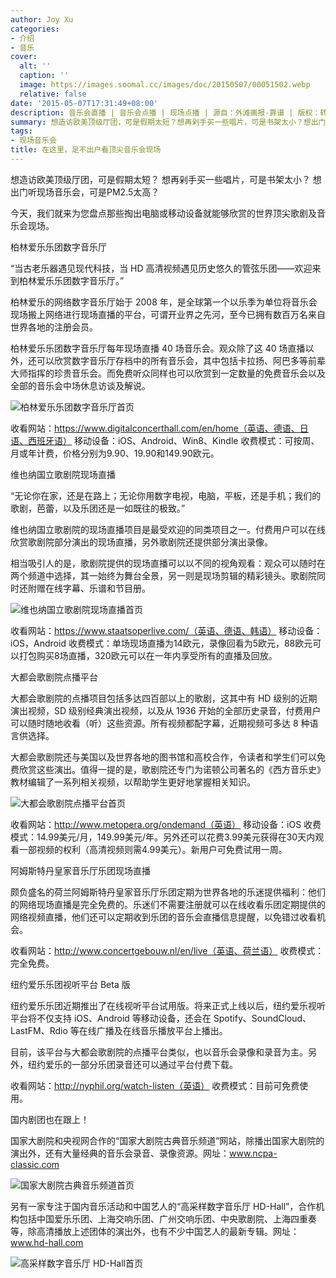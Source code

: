```yaml
---
author: Joy Xu
categories:
- 介绍
- 音乐
cover:
  alt: ''
  caption: ''
  image: https://images.soomal.cc/images/doc/20150507/00051502.webp
  relative: false
date: '2015-05-07T17:31:49+08:00'
description: 音乐会直播 | 音乐会点播 | 现场点播 | 源自：外滩画报-靠谱 | 版权：转载 |  平均/总评分：10.00/300
summary: 想造访欧美顶级厅团，可是假期太短？想再剁手买一些唱片，可是书架太小？想出门听现场音乐会，可是PM2.5太高？今天，我们就来为您盘点那些掏出电脑或移动设备就能够欣赏的世界顶尖歌剧及音乐会现场。
tags:
- 现场音乐会
title: 在这里，足不出户看顶尖音乐会现场
---
```


想造访欧美顶级厅团，可是假期太短？
想再剁手买一些唱片，可是书架太小？
想出门听现场音乐会，可是PM2.5太高？

今天，我们就来为您盘点那些掏出电脑或移动设备就能够欣赏的世界顶尖歌剧及音乐会现场。

柏林爱乐乐团数字音乐厅

“当古老乐器遇见现代科技，当 HD 高清视频遇见历史悠久的管弦乐团――欢迎来到柏林爱乐乐团数字音乐厅。”

柏林爱乐的网络数字音乐厅始于 2008 年，是全球第一个以乐季为单位将音乐会现场搬上网络进行现场直播的平台，可谓开业界之先河，至今已拥有数百万名来自世界各地的注册会员。

柏林爱乐乐团数字音乐厅每年现场直播 40 场音乐会。观众除了这 40 场直播以外，还可以欣赏数字音乐厅存档中的所有音乐会，其中包括卡拉扬、阿巴多等前辈大师指挥的珍贵音乐会。而免费听众同样也可以欣赏到一定数量的免费音乐会以及全部的音乐会中场休息访谈及解说。

![柏林爱乐乐团数字音乐厅首页](https://images.soomal.cc/images/doc/20150507/00051497.webp)






收看网站：https://www.digitalconcerthall.com/en/home（英语、德语、日语、西班牙语）
移动设备：iOS、Android、Win8、Kindle
收费模式：可按周、月或年计费，价格分别为9.90、19.90和149.90欧元。


维也纳国立歌剧院现场直播

“无论你在家，还是在路上；无论你用数字电视，电脑，平板，还是手机；我们的歌剧，芭蕾，以及乐团还是一如既往的极致。”

维也纳国立歌剧院的现场直播项目是最受欢迎的同类项目之一。付费用户可以在线欣赏歌剧院部分演出的现场直播，另外歌剧院还提供部分演出录像。

相当吸引人的是，歌剧院提供的现场直播可以以不同的视角观看：观众可以随时在两个频道中选择，其一始终为舞台全景，另一则是现场剪辑的精彩镜头。歌剧院同时还附赠在线字幕、乐谱和节目册。

![维也纳国立歌剧院现场直播首页](https://images.soomal.cc/images/doc/20150507/00051499.webp)






收看网站：https://www.staatsoperlive.com/（英语、德语、韩语）
移动设备：iOS，Android
收费模式：单场现场直播为14欧元，录像回看为5欧元，88欧元可以打包购买8场直播，320欧元可以在一年内享受所有的直播及回放。


大都会歌剧院点播平台

大都会歌剧院的点播项目包括多达四百部以上的歌剧，这其中有 HD 级别的近期演出视频，SD 级别经典演出视频，以及从 1936 开始的全部历史录音，付费用户可以随时随地收看（听）这些资源。所有视频都配字幕，近期视频可多达 8 种语言供选择。

大都会歌剧院还与美国以及世界各地的图书馆和高校合作，令读者和学生们可以免费欣赏这些演出。值得一提的是，歌剧院还专门为诺顿公司著名的《西方音乐史》教材编辑了一系列相关视频，以帮助学生更好地掌握相关知识。

![大都会歌剧院点播平台首页](https://images.soomal.cc/images/doc/20150507/00051498.webp)






收看网站：http://www.metopera.org/ondemand（英语）
移动设备：iOS
收费模式：14.99美元/月，149.99美元/年。另外还可以花费3.99美元获得在30天内观看一部视频的权利（高清视频则需4.99美元）。新用户可免费试用一周。


阿姆斯特丹皇家音乐厅乐团现场直播

颇负盛名的荷兰阿姆斯特丹皇家音乐厅乐团定期为世界各地的乐迷提供福利：他们的网络现场直播是完全免费的。乐迷们不需要注册就可以在线收看乐团定期提供的网络视频直播，他们还可以定期收到乐团的音乐会直播信息提醒，以免错过收看机会。



收看网站：http://www.concertgebouw.nl/en/live（英语、荷兰语）
收费模式：完全免费。


纽约爱乐乐团视听平台 Beta 版

纽约爱乐乐团近期推出了在线视听平台试用版。将来正式上线以后，纽约爱乐视听平台将不仅支持 iOS、Android 等移动设备，还会在 Spotify、SoundCloud、LastFM、Rdio 等在线广播及在线音乐播放平台上播出。

目前，该平台与大都会歌剧院的点播平台类似，也以音乐会录像和录音为主。另外，纽约爱乐的一部分乐团录音还可以通过平台付费下载。


收看网站：http://nyphil.org/watch-listen（英语）
收费模式：目前可免费使用。


国内剧团也在跟上！

国家大剧院和央视网合作的“国家大剧院古典音乐频道”网站，除播出国家大剧院的演出外，还有大量经典的音乐会录音、录像资源。网址：www.ncpa-classic.com

![国家大剧院古典音乐频道首页](https://images.soomal.cc/images/doc/20150507/00051500.webp)





另有一家专注于国内音乐活动和中国艺人的“高采样数字音乐厅 HD-Hall”，合作机构包括中国爱乐乐团、上海交响乐团、广州交响乐团、中央歌剧院、上海四重奏等，除高清播放上述团体的演出外，也有不少中国艺人的最新专辑。网址：www.hd-hall.com

![高采样数字音乐厅 HD-Hall首页](https://images.soomal.cc/images/doc/20150507/00051501.webp)